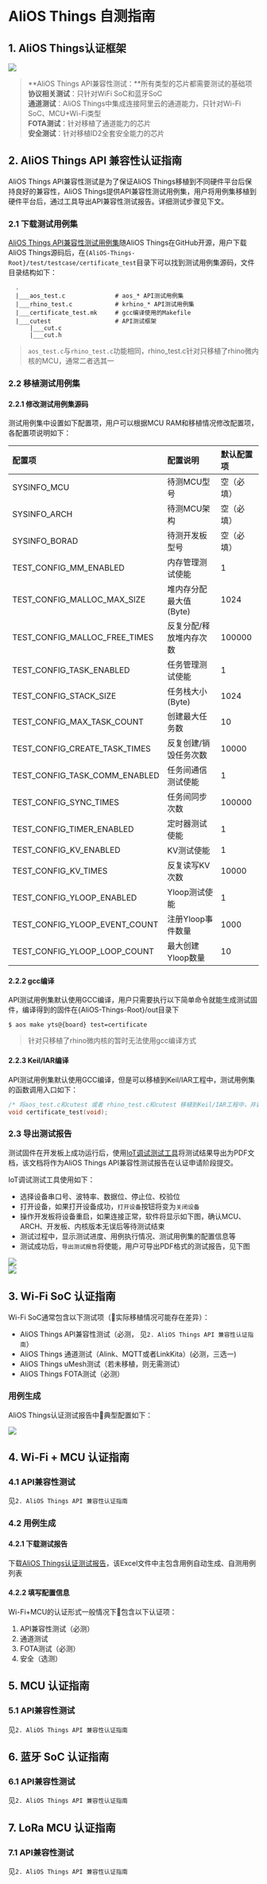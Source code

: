 # AliOS Things 自测指南

## 1. AliOS Things认证框架

![](/assets/certificate_framework.png)

> **AliOS Things API兼容性测试：**所有类型的芯片都需要测试的基础项  
> **协议相关测试**：只针对WiFi SoC和蓝牙SoC  
> **通道测试**：AliOS Things中集成连接阿里云的通道能力，只针对Wi-Fi SoC、MCU+Wi-Fi类型  
> **FOTA测试**：针对移植了通道能力的芯片  
> **安全测试**：针对移植ID2全套安全能力的芯片

## 2. AliOS Things API 兼容性认证指南

AliOS Things API兼容性测试是为了保证AliOS Things移植到不同硬件平台后保持良好的兼容性，AliOS Things提供API兼容性测试用例集，用户将用例集移植到硬件平台后，通过工具导出API兼容性测试报告。详细测试步骤见下文。

### 2.1 下载测试用例集

[AliOS Things API兼容性测试用例集](https://github.com/alibaba/AliOS-Things/blob/master/test/testcase/certificate_test)随AliOS Things在GitHub开源，用户下载AliOS Things源码后，在`{AliOS-Things-Root}/test/testcase/certificate_test`目录下可以找到测试用例集源码，文件目录结构如下：

```
  .
  |___aos_test.c              # aos_* API测试用例集
  |___rhino_test.c            # krhino_* API测试用例集
  |___certificate_test.mk     # gcc编译使用的Makefile
  |___cutest                  # API测试框架
      |___cut.c
      |___cut.h
```

> `aos_test.c`与`rhino_test.c`功能相同，rhino\_test.c针对只移植了rhino微内核的MCU，通常二者选其一

### 2.2 移植测试用例集

#### 2.2.1 修改测试用例集源码

测试用例集中设置如下配置项，用户可以根据MCU RAM和移植情况修改配置项，各配置项说明如下：

| 配置项 | 配置说明 | 默认配置项 |
| :--- | :--- | :--- |
| SYSINFO\_MCU | 待测MCU型号 | 空（必填） |
| SYSINFO\_ARCH | 待测MCU架构 | 空（必填） |
| SYSINFO\_BORAD | 待测开发板型号 | 空（必填） |
| TEST\_CONFIG\_MM\_ENABLED | 内存管理测试使能 | 1 |
| TEST\_CONFIG\_MALLOC\_MAX\_SIZE | 堆内存分配最大值\(Byte\) | 1024 |
| TEST\_CONFIG\_MALLOC\_FREE\_TIMES | 反复分配/释放堆内存次数 | 100000 |
| TEST\_CONFIG\_TASK\_ENABLED | 任务管理测试使能 | 1 |
| TEST\_CONFIG\_STACK\_SIZE | 任务栈大小\(Byte\) | 1024 |
| TEST\_CONFIG\_MAX\_TASK\_COUNT | 创建最大任务数 | 10 |
| TEST\_CONFIG\_CREATE\_TASK\_TIMES | 反复创建/销毁任务次数 | 10000 |
| TEST\_CONFIG\_TASK\_COMM\_ENABLED | 任务间通信测试使能 | 1 |
| TEST\_CONFIG\_SYNC\_TIMES | 任务间同步次数 | 100000 |
| TEST\_CONFIG\_TIMER\_ENABLED | 定时器测试使能 | 1 |
| TEST\_CONFIG\_KV\_ENABLED | KV测试使能 | 1 |
| TEST\_CONFIG\_KV\_TIMES | 反复读写KV次数 | 10000 |
| TEST\_CONFIG\_YLOOP\_ENABLED | Yloop测试使能 | 1 |
| TEST\_CONFIG\_YLOOP\_EVENT\_COUNT | 注册Yloop事件数量 | 1000 |
| TEST\_CONFIG\_YLOOP\_LOOP\_COUNT | 最大创建Yloop数量 | 10 |

#### 2.2.2 gcc编译

API测试用例集默认使用GCC编译，用户只需要执行以下简单命令就能生成测试固件，编译得到的固件在{AliOS-Things-Root}/out目录下

```
$ aos make yts@{board} test=certificate
```

> 针对只移植了rhino微内核的暂时无法使用gcc编译方式

#### 2.2.3 Keil/IAR编译

API测试用例集默认使用GCC编译，但是可以移植到Keil/IAR工程中，测试用例集的函数调用入口如下：

```cpp
/* 将aos_test.c和cutest 或者 rhino_test.c和cutest 移植到Keil/IAR工程中，并调用该接口 */
void certificate_test(void);
```

### 2.3 导出测试报告

测试固件在开发板上成功运行后，使用[IoT调试测试工具](http://alios-things.oss-cn-shanghai.aliyuncs.com/AliOSThings/IoT调试测试工具.exe)将测试结果导出为PDF文档，该文档将作为AliOS Things API兼容性测试报告在认证申请阶段提交。

IoT调试测试工具使用如下：

* 选择设备串口号、波特率、数据位、停止位、校验位
* 打开设备，如果打开设备成功，`打开设备`按钮将变为`关闭设备`
* 操作开发板将设备重启，如果连接正常，软件将显示如下图，确认MCU、ARCH、开发板、内核版本无误后等待测试结束
* 测试过程中，显示测试进度、用例执行情况、测试用例集的配置信息等
* 测试成功后，`导出测试报告`将使能，用户可导出PDF格式的测试报告，见下图

![](/assets/certification_api_tool.png)  
![](/assets/certification_api_tool2.png)

## 3. Wi-Fi SoC 认证指南

Wi-Fi SoC通常包含以下测试项（实际移植情况可能存在差异）：

* AliOS Things API兼容性测试（必测， 见`2. AliOS Things API 兼容性认证指南`）
* AliOS Things 通道测试（Alink、MQTT或者LinkKita）\(必测，三选一\)
* AliOS Things uMesh测试（若未移植，则无需测试）
* AliOS Things FOTA测试（必测）

### 用例生成

AliOS Things认证测试报告中典型配置如下：

![](/assets/certification_config_wifi_soc.png)

## 4. Wi-Fi + MCU 认证指南

### 4.1 API兼容性测试

见`2. AliOS Things API 兼容性认证指南`

### 4.2 用例生成

#### 4.2.1 下载测试报告

下载[AliOS Things认证测试报告](/www.alibaba.com)，该Excel文件中主包含用例自动生成、自测用例列表

#### 4.2.2 填写配置信息

Wi-Fi+MCU的认证形式一般情况下包含以下认证项：  
1. API兼容性测试（必测）  
2. 通道测试  
3. FOTA测试（必测）  
4. 安全（选测）

## 5. MCU 认证指南

### 5.1 API兼容性测试

见`2. AliOS Things API 兼容性认证指南`

## 6. 蓝牙 SoC 认证指南

### 6.1 API兼容性测试

见`2. AliOS Things API 兼容性认证指南`

## 7. LoRa MCU 认证指南

### 7.1 API兼容性测试

见`2. AliOS Things API 兼容性认证指南`

